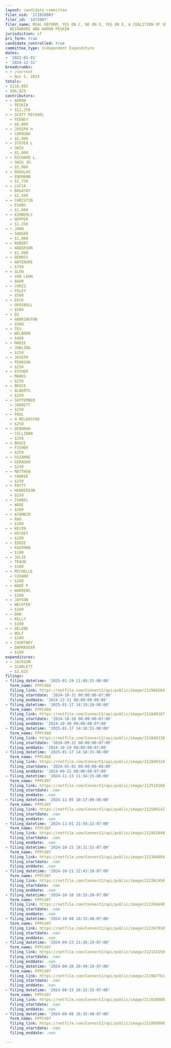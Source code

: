 ```yaml
---
layout: candidate_committee
filer_nid: '211810083'
filer_id: '1472007'
filer_name: REAL REFORM, YES ON C, NO ON D, YES ON E, A COALITION OF SMALL BUSINESSES,
  NEIGHBORS AND AARON PESKIN
jurisdiction: sf
pri_form: true
candidate_controlled: true
committee_type: Independent Expenditure
dates:
- '2022-01-01'
- '2024-12-31'
breadcrumbs:
- - /current
  - Nov 5, 2024
totals:
- $116,882
- $86,625
contributors:
- - AARON
  - PESKIN
  - $11,250
- - SCOTT MICHAEL
  - FEENEY
  - $6,000
- - JOSEPH H
  - CAROUBA
  - $5,000
- - STEVEN L
  - SWIG
  - $5,000
- - RICHARD L.
  - SWIG JR.
  - $5,000
- - DOUGLAS
  - ENGMANN
  - $2,750
- - LUCIA
  - BOGATAY
  - $2,500
- - CHRISTIN
  - EVANS
  - $1,600
- - KIMBERLY
  - HOPPER
  - $1,250
- - JOHN
  - SANGER
  - $1,000
- - ROBERT
  - ANDERSON
  - $1,000
- - DENNIS
  - ANTENORE
  - $750
- - GLEN
  - VAN LEHN
  - $600
- - CHRIS
  - FOLEY
  - $500
- - DICK
  - GROSBOLL
  - $500
- - ED
  - HARRINGTON
  - $500
- - TES
  - WELBORN
  - $400
- - MARIE
  - JOBLING
  - $250
- - JOSEPH
  - PEARSON
  - $250
- - ESTHER
  - MARKS
  - $250
- - BRUCE
  - ALBERTS
  - $250
- - SEPTEMBER
  - JARRETT
  - $250
- - PAUL
  - H MELBOSTAD
  - $250
- - DEBORAH
  - CULLINAN
  - $250
- - BRUCE
  - FISHER
  - $250
- - SUZANNE
  - GIRAUDO
  - $250
- - MATTHEW
  - YANKEE
  - $250
- - PATTY
  - HENDERSON
  - $250
- - ISABEL
  - WADE
  - $200
- - ATAMBIR
  - RAO
  - $100
- - KEVIN
  - HICKEY
  - $100
- - EDDIE
  - KAUFMAN
  - $100
- - JULIE
  - TRAUN
  - $100
- - MICHELLE
  - CUSANO
  - $100
- - WADE P
  - WARRENS
  - $100
- - JAYSON
  - WECHTER
  - $100
- - DAN
  - KELLY
  - $100
- - DELENE
  - WOLF
  - $100
- - COURTNEY
  - DAMKROGER
  - $100
expenditures:
- - JACKSON
  - SCARLETT
  - $2,625
filings:
- filing_datetime: '2025-01-29 11:09:55-08:00'
  form_name: FPPC460
  filing_link: https://netfile.com/Connect2/api/public/image/212986284
  filing_startdate: '2024-10-31 00:00:00-07:00'
  filing_enddate: '2024-12-31 00:00:00-08:00'
- filing_datetime: '2025-01-17 14:19:26-08:00'
  form_name: FPPC460
  filing_link: https://netfile.com/Connect2/api/public/image/212840187
  filing_startdate: '2024-10-20 00:00:00-07:00'
  filing_enddate: '2024-10-30 00:00:00-07:00'
- filing_datetime: '2025-01-17 14:18:51-08:00'
  form_name: FPPC460
  filing_link: https://netfile.com/Connect2/api/public/image/212840138
  filing_startdate: '2024-09-22 00:00:00-07:00'
  filing_enddate: '2024-10-19 00:00:00-07:00'
- filing_datetime: '2025-01-17 14:18:31-08:00'
  form_name: FPPC460
  filing_link: https://netfile.com/Connect2/api/public/image/212840124
  filing_startdate: '2024-01-01 00:00:00-08:00'
  filing_enddate: '2024-09-21 00:00:00-07:00'
- filing_datetime: '2024-11-13 11:34:15-08:00'
  form_name: FPPC497
  filing_link: https://netfile.com/Connect2/api/public/image/212518108
  filing_startdate: .nan
  filing_enddate: .nan
- filing_datetime: '2024-11-05 18:17:09-08:00'
  form_name: FPPC497
  filing_link: https://netfile.com/Connect2/api/public/image/212500142
  filing_startdate: .nan
  filing_enddate: .nan
- filing_datetime: '2024-11-01 21:58:22-07:00'
  form_name: FPPC497
  filing_link: https://netfile.com/Connect2/api/public/image/212481049
  filing_startdate: .nan
  filing_enddate: .nan
- filing_datetime: '2024-10-23 18:21:52-07:00'
  form_name: FPPC497
  filing_link: https://netfile.com/Connect2/api/public/image/212384684
  filing_startdate: .nan
  filing_enddate: .nan
- filing_datetime: '2024-10-21 22:43:18-07:00'
  form_name: FPPC497
  filing_link: https://netfile.com/Connect2/api/public/image/212361450
  filing_startdate: .nan
  filing_enddate: .nan
- filing_datetime: '2024-10-10 18:15:20-07:00'
  form_name: FPPC497
  filing_link: https://netfile.com/Connect2/api/public/image/212284690
  filing_startdate: .nan
  filing_enddate: .nan
- filing_datetime: '2024-10-08 18:33:40-07:00'
  form_name: FPPC497
  filing_link: https://netfile.com/Connect2/api/public/image/212267910
  filing_startdate: .nan
  filing_enddate: .nan
- filing_datetime: '2024-09-23 21:26:19-07:00'
  form_name: FPPC497
  filing_link: https://netfile.com/Connect2/api/public/image/212141159
  filing_startdate: .nan
  filing_enddate: .nan
- filing_datetime: '2024-08-26 20:49:10-07:00'
  form_name: FPPC497
  filing_link: https://netfile.com/Connect2/api/public/image/211987761
  filing_startdate: .nan
  filing_enddate: .nan
- filing_datetime: '2024-08-15 20:22:32-07:00'
  form_name: FPPC497
  filing_link: https://netfile.com/Connect2/api/public/image/211938088
  filing_startdate: .nan
  filing_enddate: .nan
- filing_datetime: '2024-08-08 16:35:48-07:00'
  form_name: FPPC497
  filing_link: https://netfile.com/Connect2/api/public/image/211899990
  filing_startdate: .nan
  filing_enddate: .nan

---
```


